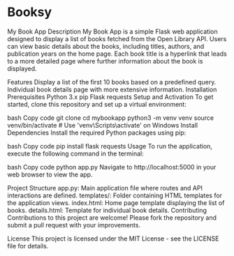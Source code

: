 # Booksy
My Book App
Description
My Book App is a simple Flask web application designed to display a list of books fetched from the Open Library API. Users can view basic details about the books, including titles, authors, and publication years on the home page. Each book title is a hyperlink that leads to a more detailed page where further information about the book is displayed.

Features
Display a list of the first 10 books based on a predefined query.
Individual book details page with more extensive information.
Installation
Prerequisites
Python 3.x
pip
Flask
requests
Setup and Activation
To get started, clone this repository and set up a virtual environment:

bash
Copy code
git clone <repository-url>
cd mybookapp
python3 -m venv venv
source venv/bin/activate  # Use 'venv\Scripts\activate' on Windows
Install Dependencies
Install the required Python packages using pip:

bash
Copy code
pip install flask requests
Usage
To run the application, execute the following command in the terminal:

bash
Copy code
python app.py
Navigate to http://localhost:5000 in your web browser to view the app.

Project Structure
app.py: Main application file where routes and API interactions are defined.
templates/: Folder containing HTML templates for the application views.
index.html: Home page template displaying the list of books.
details.html: Template for individual book details.
Contributing
Contributions to this project are welcome! Please fork the repository and submit a pull request with your improvements.

License
This project is licensed under the MIT License - see the LICENSE file for details.

